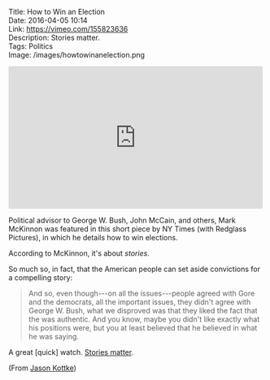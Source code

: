 Title: How to Win an Election  
Date: 2016-04-05 10:14  
Link: https://vimeo.com/155823636  
Description: Stories matter.  
Tags: Politics  
Image: /images/howtowinanelection.png  

<iframe style="border-radius: 0.2em" src="https://player.vimeo.com/video/155823636" width="500" height="281" frameborder="0" webkitallowfullscreen mozallowfullscreen allowfullscreen></iframe>

Political advisor to George W. Bush, John McCain, and others, Mark McKinnon was featured in this short piece by NY Times (with Redglass Pictures), in which he details how to win elections.

According to McKinnon, it's about *stories*.

So much so, in fact, that the American people can set aside convictions for a compelling story:

> And so, even though---on all the issues---people agreed with Gore and the democrats, all the important issues, they didn't agree with George W. Bush, what we disproved was that they liked the fact that the was authentic. And you know, maybe you didn't like exactly what his positions were, but you at least believed that he believed in what he was saying.

A great [quick] watch. [Stories matter][1].

(From [Jason Kottke][2])

[1]: http://www.dustincomm.com/themediastory "The Media Story"
[2]: http://kottke.org/16/02/how-to-win-an-election "Source post from Kottke"